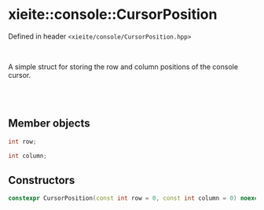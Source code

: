 # xieite::console::CursorPosition
Defined in header `<xieite/console/CursorPosition.hpp>`

<br/>

A simple struct for storing the row and column positions of the console cursor.

<br/><br/>

## Member objects
```cpp
int row;
```
```cpp
int column;
```

## Constructors
```cpp
constexpr CursorPosition(const int row = 0, const int column = 0) noexcept;
```
